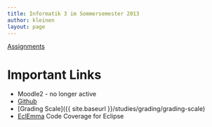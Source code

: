 ```yaml
---
title: Informatik 3 im Sommersemester 2013
author: kleinen
layout: page
---
```


[Assignments](assignments/)

# Important Links

*   Moodle2 - no longer active
*   [Github][2]
*   [Grading Scale]({{ site.baseurl }}/studies/grading/grading-scale)
*   [EclEmma][4] Code Coverage for Eclipse

&nbsp;

 [2]: https://github.com/info3
 [4]: https://eclemma.org
